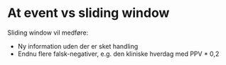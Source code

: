 # At event vs sliding window
Sliding window vil medføre:
* Ny information uden der er sket handling
* Endnu flere falsk-negativer, e.g. den kliniske hverdag med PPV * 0,2

<!-- #service -->

<!-- {BearID:D6409295-5EC2-465C-87D2-09B649BAFCEE-7959-00001BBB799465A4} -->
